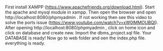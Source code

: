 First install XAMPP (https://www.apachefriends.org/download.html).
Start the apache and mysql module in xampp. 
Then open the browser and open http://localhost:8080/phpmyadmin . If not working then see this video to solve the ports issue (https://www.youtube.com/watch?v=xW0lMMOUBQI). 
After opening http://localhost:8080/phpmyadmin , click on home icon and click on database and create new. Import the dbms_project.sql file. Your DATABASE is ready! 
Now go to web folder and oen the index.php file. everything is ready.
